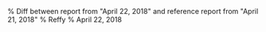 % Diff between report from "April 22, 2018" and reference report from "April 21, 2018"
% Reffy
% April 22, 2018

